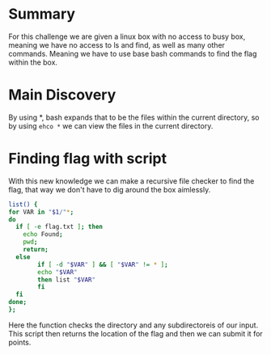 # Summary 
For this challenge we are given a linux box with no access to busy box, meaning we have no access to ls and find, as well as many other commands. Meaning we have to use base bash commands to find the flag within the box.

# Main Discovery
By using \*, bash expands that to be the files within the current directory, so by using `ehco *` we can view the files in the current directory.

# Finding flag with script
With this new knowledge we can make a recursive file checker to find the flag, that way we don't have to dig around the box aimlessly.

```bash
list() { 
for VAR in "$1/"*;
do
  if [ -e flag.txt ]; then
    echo Found;
    pwd;
    return;
  else 
        if [ -d "$VAR" ] && [ "$VAR" != * ];
        echo "$VAR"
        then list "$VAR"
        fi 
  fi
done;
};

```

Here the function checks the directory and any subdirectoreis of our input. This script then returns the location of the flag and then we can submit it for points.